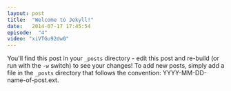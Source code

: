 ```yaml
---
layout: post
title:  "Welcome to Jekyll!"
date:   2014-07-17 17:45:54
episode:  "4"
video: "xiVTGu92dw0"
---
```


You'll find this post in your `_posts` directory - edit this post and re-build
(or run with the `-w` switch) to see your changes!  To add new posts, simply
add a file in the `_posts` directory that follows the convention:
YYYY-MM-DD-name-of-post.ext.


